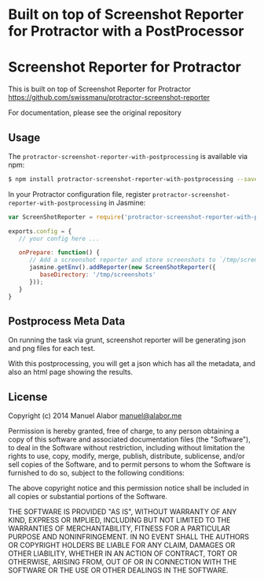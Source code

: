 # Built on top of Screenshot Reporter for Protractor with a PostProcessor

# Screenshot Reporter for Protractor

This is built on top of Screenshot Reporter for Protractor https://github.com/swissmanu/protractor-screenshot-reporter

For documentation, please see the original repository


## Usage
The `protractor-screenshot-reporter-with-postprocessing` is available via npm:

```bash
$ npm install protractor-screenshot-reporter-with-postprocessing --save-dev
```

In your Protractor configuration file, register `protractor-screenshot-reporter-with-postprocessing` in Jasmine:

```javascript
var ScreenShotReporter = require('protractor-screenshot-reporter-with-postprocessing');

exports.config = {
   // your config here ...

   onPrepare: function() {
      // Add a screenshot reporter and store screenshots to `/tmp/screnshots`:
      jasmine.getEnv().addReporter(new ScreenShotReporter({
         baseDirectory: '/tmp/screenshots'
      }));
   }
}
```

## Postprocess Meta Data

On running the task via grunt, screenshot reporter will be generating json and png files for each test. 

With this postprocessing, you will get a json which has all the metadata, and also an html page showing the results. 




## License
Copyright (c) 2014 Manuel Alabor <manuel@alabor.me>

Permission is hereby granted, free of charge, to any person obtaining a copy of this software and associated documentation files (the "Software"), to deal in the Software without restriction, including without limitation the rights to use, copy, modify, merge, publish, distribute, sublicense, and/or sell copies of the Software, and to permit persons to whom the Software is furnished to do so, subject to the following conditions:

The above copyright notice and this permission notice shall be included in all copies or substantial portions of the Software.

THE SOFTWARE IS PROVIDED "AS IS", WITHOUT WARRANTY OF ANY KIND, EXPRESS OR IMPLIED, INCLUDING BUT NOT LIMITED TO THE WARRANTIES OF MERCHANTABILITY, FITNESS FOR A PARTICULAR PURPOSE AND NONINFRINGEMENT. IN NO EVENT SHALL THE AUTHORS OR COPYRIGHT HOLDERS BE LIABLE FOR ANY CLAIM, DAMAGES OR OTHER LIABILITY, WHETHER IN AN ACTION OF CONTRACT, TORT OR OTHERWISE, ARISING FROM, OUT OF OR IN CONNECTION WITH THE SOFTWARE OR THE USE OR OTHER DEALINGS IN THE SOFTWARE.

